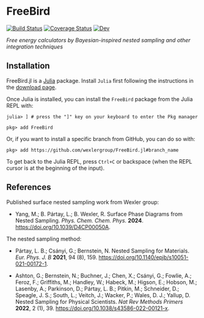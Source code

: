 # FreeBird

[![Build Status](https://github.com/wexlergroup/FreeBird.jl/actions/workflows/CI.yml/badge.svg?branch=main)](https://github.com/wexlergroup/FreeBird.jl/actions/workflows/CI.yml?query=branch%3Amain)
[![Coverage Status](https://coveralls.io/repos/github/wexlergroup/FreeBird.jl/badge.svg?branch=main)](https://coveralls.io/github/wexlergroup/FreeBird.jl?branch=main)
[![Dev](https://img.shields.io/badge/docs-dev-blue.svg)](https://wexlergroup.github.io/FreeBird.jl/dev/)

*Free energy calculators by Bayesian-inspired nested sampling and other integration techniques*

## Installation

FreeBird.jl is a [Julia](http://julialang.org) package. Install `Julia` first following the instructions in the [download page](https://julialang.org/downloads/).

Once Julia is installed, you can install the `FreeBird` package from the Julia REPL with:

```julia-repl
julia> ] # press the "]" key on your keyboard to enter the Pkg manager

pkg> add FreeBird
```
Or, if you want to install a specific branch from GitHub, you can do so with:

```julia-repl
pkg> add https://github.com/wexlergroup/FreeBird.jl#branch_name
```
To get back to the Julia REPL, press `Ctrl+C` or backspace (when the REPL cursor is at the beginning of the input).

## References

Published surface nested sampling work from Wexler group:
- Yang, M.; B. Pártay, L.; B. Wexler, R. Surface Phase Diagrams from Nested Sampling. *Phys. Chem. Chem. Phys.* **2024**. https://doi.org/10.1039/D4CP00050A.

The nested sampling method:
- Pártay, L. B.; Csányi, G.; Bernstein, N. Nested Sampling for Materials. *Eur. Phys. J. B* **2021**, 94 (8), 159. https://doi.org/10.1140/epjb/s10051-021-00172-1.

- Ashton, G.; Bernstein, N.; Buchner, J.; Chen, X.; Csányi, G.; Fowlie, A.; Feroz, F.; Griffiths, M.; Handley, W.; Habeck, M.; Higson, E.; Hobson, M.; Lasenby, A.; Parkinson, D.; Pártay, L. B.; Pitkin, M.; Schneider, D.; Speagle, J. S.; South, L.; Veitch, J.; Wacker, P.; Wales, D. J.; Yallup, D. Nested Sampling for Physical Scientists. *Nat Rev Methods Primers* **2022**, 2 (1), 39. https://doi.org/10.1038/s43586-022-00121-x.